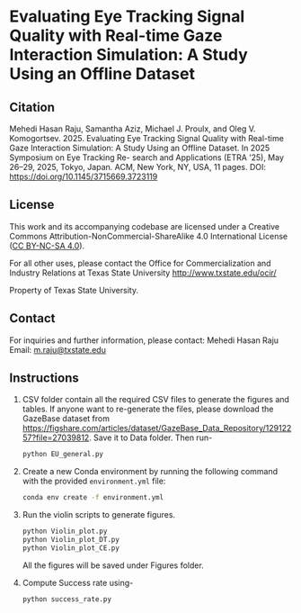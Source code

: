 # Evaluating Eye Tracking Signal Quality with Real-time Gaze Interaction Simulation: A Study Using an Offline Dataset

## Citation
Mehedi Hasan Raju, Samantha Aziz, Michael J. Proulx, and Oleg V. Komogortsev.
2025. Evaluating Eye Tracking Signal Quality with Real-time Gaze Interaction Simulation: A Study Using an Offline Dataset. In 2025 Symposium on Eye Tracking Re-
search and Applications (ETRA ’25), May 26–29, 2025, Tokyo, Japan. ACM, New York, NY, USA, 11 pages. 
DOI: https://doi.org/10.1145/3715669.3723119


## License
This work and its accompanying codebase are licensed under a Creative Commons Attribution-NonCommercial-ShareAlike 4.0 International License ([CC BY-NC-SA 4.0](https://creativecommons.org/licenses/by-nc-sa/4.0/)).

For all other uses, please contact the Office for Commercialization and Industry Relations at Texas State University http://www.txstate.edu/ocir/

Property of Texas State University.

## Contact
For inquiries and further information, please contact:
Mehedi Hasan Raju  
Email: [m.raju@txstate.edu](mailto:m.raju@txstate.edu)

## Instructions

1. CSV folder contain all the required CSV files to generate the figures and tables. If anyone want to re-generate the files, please download the GazeBase dataset from https://figshare.com/articles/dataset/GazeBase_Data_Repository/12912257?file=27039812. Save it to Data folder. Then run- 

    ```bash
    python EU_general.py  
    ```


12. Create a new Conda environment by running the following command with the provided `environment.yml` file:
    ```bash
    conda env create -f environment.yml
    ```

3. Run the violin scripts to generate figures.

    ```bash
    python Violin_plot.py
    python Violin_plot_DT.py
    python Violin_plot_CE.py
    ```
    All the figures will be saved under Figures folder.

4. Compute Success rate using-

    ```bash
    python success_rate.py  
    ```



